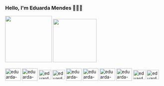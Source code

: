 ### Hello, I'm Eduarda Mendes 👩🏽‍💻
<div>
  <img height="150em" src="https://github-readme-stats.vercel.app/api?username=EduardaMendes01&theme=monokai&show_icons=true&hide_rank=false&rank_icon=github"/>
  <img height="140em" src="https://github-readme-stats.vercel.app/api/top-langs/?username=EduardaMendes01&theme=monokai&hide_progress=true"/>
</div>

<div style="display: inline_block"><br/>
  <img align="center" alt="eduarda-html" height="40" width="50" src="https://cdn.jsdelivr.net/gh/devicons/devicon@latest/icons/html5/html5-original-wordmark.svg"/>
  <img align="center" alt="eduarda-css" height="40" width="50" src="https://cdn.jsdelivr.net/gh/devicons/devicon@latest/icons/css3/css3-original-wordmark.svg"/>
  <img align="center" alt="eduarda-js" height="30" width="40" src="https://cdn.jsdelivr.net/gh/devicons/devicon@latest/icons/javascript/javascript-original.svg"/>
  <img align="center" alt="eduarda-typescript" height="30" width="40" src="https://cdn.jsdelivr.net/gh/devicons/devicon@latest/icons/typescript/typescript-original.svg"/>
  <img align="center" alt="eduarda-sass" height="40" width="50" src="https://cdn.jsdelivr.net/gh/devicons/devicon@latest/icons/sass/sass-original.svg"/>
  <img align="center" alt="eduarda-nodejs" height="40" width="50" src="https://cdn.jsdelivr.net/gh/devicons/devicon@latest/icons/nodejs/nodejs-original-wordmark.svg"/>
  <img align="center" alt="eduarda-npm" height="40" width="50" src="https://cdn.jsdelivr.net/gh/devicons/devicon@latest/icons/npm/npm-original-wordmark.svg"/>
  <img align="center" alt="eduarda-gimp" height="40" width="50" src="https://cdn.jsdelivr.net/gh/devicons/devicon@latest/icons/gimp/gimp-original.svg"/>
  <img align="center" alt="eduarda-vscode" height="30" width="40" src="https://cdn.jsdelivr.net/gh/devicons/devicon@latest/icons/vscode/vscode-original.svg"/>
  <img align="center" alt="eduarda-bootstrap" height="30" width="40" src="https://cdn.jsdelivr.net/gh/devicons/devicon@latest/icons/bootstrap/bootstrap-original.svg"/>
</div>
